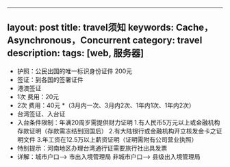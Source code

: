 
---
layout:     post
title:      travel须知
keywords:   Cache，Asynchronous，Concurrent
category:   travel 
description: 
tags:		[web, 服务器]
---

* 护照：公民出国的唯一标识身份证件 200元 
* 签证：到各国的签署证件
* 港澳签证  
* 1次 费用：20元
* 2次 费用：40元
*（3月内一次、3月内2次、1年内1次、1年内2次）
* 台湾签证、入台证
* 入台条件限制：年满20周岁需提供财力证明
                 1.有人民币5万元以上或金融机构存款证明（存款需冻结到回国后）
                 2.有大陆银行或金融机构开立核发金卡之证明文件
                 3.年工资在12.5万以上薪资证明（证明需附有公司营业执照）
* 特别提示：河南地区办理台湾通行证需要旅行社出具发票
* 详解：城市户口——> 市出入境管理局
      非城市户口——> 县级出入境管理局

